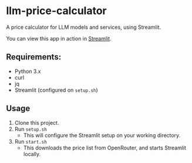 # llm-price-calculator

A price calculator for LLM models and services, using Streamlit.

You can view this app in action in [Streamlit](https://llm-price-calculator.streamlit.app/).

## Requirements:

- Python 3.x
- curl
- jq
- Streamlit (configured on `setup.sh`)

## Usage

1. Clone this project.
2. Run `setup.sh`
   - This will configure the Streamlit setup on your working directory.
3. Run `start.sh`
   - This downloads the price list from OpenRouter, and starts Streamlit locally. 